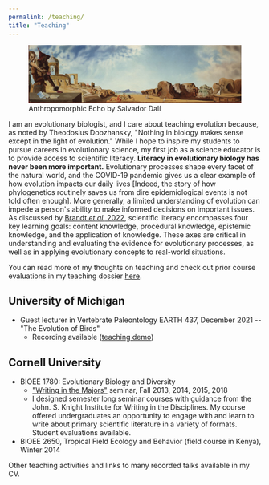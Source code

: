 ```yaml
---
permalink: /teaching/
title: "Teaching"
---
```


<figure>
  <img src="/images/research/Anthropomorphic_Echo_web.jpg" alt="Anthropomorphic Echo by Salvador Dalí"/>
  <figcaption>Anthropomorphic Echo by Salvador Dalí</figcaption>
</figure>

I am an evolutionary biologist, and I care about teaching evolution because, as noted by Theodosius Dobzhansky, "Nothing in biology makes sense except in the light of evolution." While I hope to inspire my students to pursue careers in evolutionary science, my first job as a science educator is to provide access to scientific literacy. **Literacy in evolutionary biology has never been more important.** Evolutionary processes shape every facet of the natural world, and the COVID-19 pandemic gives us a clear example of how evolution impacts our daily lives [Indeed, the story of how phylogenetics routinely saves us from dire epidemiological events is not told often enough]. More generally, a limited understanding of evolution can impede a person's ability to make informed decisions on important issues. As discussed by [Brandt *et al.* 2022](https://royalsocietypublishing.org/doi/full/10.1098/rspb.2022.1077), scientific literacy encompasses four key learning goals: content knowledge, procedural knowledge, epistemic knowledge, and the application of knowledge. These axes are critical in understanding and evaluating the evidence for evolutionary processes, as well as in applying evolutionary concepts to real-world situations.

You can read more of my thoughts on teaching and check out prior course evaluations in my teaching dossier [here](https://github.com/jakeberv/jakeberv.github.io/raw/master/files/pdf/teaching/teaching_philosophy.pdf).

## University of Michigan

-   Guest lecturer in Vertebrate Paleontology EARTH 437, December 2021 -- "The Evolution of Birds"
    -   Recording available ([teaching demo](https://bit.ly/Berv_EARTH437_2021))

## Cornell University

-   BIOEE 1780: Evolutionary Biology and Diversity
    -   ["Writing in the Majors"](https://knight.as.cornell.edu/writing-in-the-majors) seminar, Fall 2013, 2014, 2015, 2018
    -   I designed semester long seminar courses with guidance from the John. S. Knight Institute for Writing in the Disciplines. My course offered undergraduates an opportunity to engage with and learn to write about primary scientific literature in a variety of formats. Student evaluations available.
-   BIOEE 2650, Tropical Field Ecology and Behavior (field course in Kenya), Winter 2014

Other teaching activities and links to many recorded talks available in my CV.
